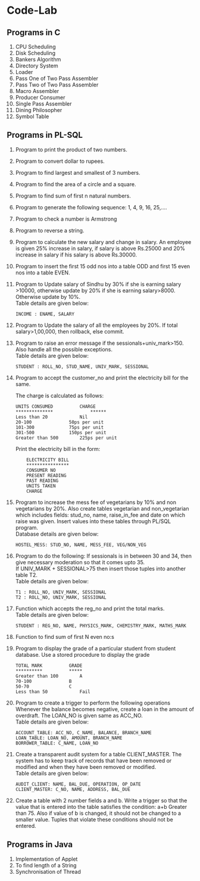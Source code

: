 # Code-Lab
Programs in C
-------------
1. CPU Scheduling
2. Disk Scheduling
3. Bankers Algorithm
4. Directory System
5. Loader
6. Pass One of Two Pass Assembler
7. Pass Two of Two Pass Assembler
8. Macro Assembler
9. Producer Consumer
10. Single Pass Assembler
11. Dining Philosopher
12. Symbol Table

Programs in PL-SQL
------------------
1. Program to print the product of two numbers.
2. Program to convert dollar to rupees.
3. Program to find largest and smallest of 3 numbers.
4. Program to find the area of a circle and a square.
5. Program to find sum of first n natural numbers.
6. Program to generate the following sequence: 1, 4, 9, 16, 25,....
7. Program to check a number is Armstrong
8. Program to reverse a string.
9. Program to calculate the new salary and change in salary. An employee is given 25% increase in salary, if salary is above Rs.25000 and 20% increase in salary if his salary is above Rs.30000.
10. Program to insert the first 15 odd nos into a table ODD and first 15 even nos into a table EVEN.
11. Program to Update salary of Sindhu by 30% if she is earning salary >10000, otherwise update by 20% if she is earning salary>8000. Otherwise update by 10%.<br>
	Table details are given below:<br>
	
		INCOME : ENAME, SALARY
		
12. Program to Update the salary of all the employees by 20%. If total salary>1,00,000, then rollback, else commit.
13. Program to raise an error message if the sessionals+univ_mark>150. Also handle all the possible exceptions.<br>
	Table details are given below:<br>
	
		STUDENT : ROLL_NO, STUD_NAME, UNIV_MARK, SESSIONAL
		
14. Program to accept the customer_no and print the electricity bill for the same.

	The charge is calculated as follows:
	
		UNITS CONSUMED			CHARGE
		**************          	******
		Less than 20 			Nil
		20-100 				50ps per unit
		101-300 			75ps per unit
		301-500 			150ps per unit
		Greater than 500 		225ps per unit
	
	Print the electricity bill in the form:
	
			ELECTRICITY BILL
			****************
			CONSUMER NO
			PRESENT READING
			PAST READING
			UNITS TAKEN
			CHARGE

15. Program to increase the mess fee of vegetarians by 10% and non vegetarians by 20%. Also create tables vegetarian and non_vegetarian which includes fields: stud_no, name, raise_in_fee and date on which raise was given. Insert values into these tables through PL/SQL program.<br>
	Database details are given below:<br>
	
		HOSTEL_MESS: STUD_NO, NAME, MESS_FEE, VEG/NON_VEG
		
16. Program to do the following: If sessionals is in between 30 and 34, then give necessary moderation so that it comes upto 35.<br>If UNIV_MARK + SESSIONAL>75 then insert those tuples into another table T2.<br>
	Table details are given below:<br>
	
		T1 : ROLL_NO, UNIV_MARK, SESSIONAL
		T2 : ROLL_NO, UNIV_MARK, SESSIONAL
		
17. Function which accepts the reg_no and print the total marks.<br>
	Table details are given below:<br>
	
		STUDENT : REG_NO, NAME, PHYSICS_MARK, CHEMISTRY_MARK, MATHS_MARK
		
18. Function to find sum of first N even no:s
19. Program to display the grade of a particular student from student database.
	Use a stored procedure to display the grade
	
		TOTAL MARK			GRADE
		**********			*****
		Greater than 100		A
		70-100				B
		50-70				C
		Less than 50			Fail
		
20. Program to create a trigger to perform the following operations<br>
	Whenever the balance becomes negative, create a loan in the amount of overdraft. The LOAN_NO is given same as ACC_NO.<br>
	Table details are given below:<br>
	
		ACCOUNT_TABLE: ACC_NO, C_NAME, BALANCE, BRANCH_NAME
		LOAN_TABLE: LOAN_NO, AMOUNT, BRANCH_NAME
		BORROWER_TABLE: C_NAME, LOAN_NO
	
21. Create a transparent audit system for a table CLIENT_MASTER. The system has to keep track of records that have been removed or modified and when they have been removed or modified.<br>
	Table details are given below:<br>
	
		AUDIT_CLIENT: NAME, BAL_DUE, OPERATION, OP_DATE
		CLIENT_MASTER: C_NO, NAME, ADDRESS, BAL_DUE

22. Create a table with 2 number fields a and b. Write a trigger so that the value that is entered into the table satisfies the condition: a+b Greater than 75. Also if value of b is changed, it should not be changed to a smaller value. Tuples that violate these conditions should not be entered.

Programs in Java
----------------
1. Implementation of Applet
2. To find length of a String
3. Synchronisation of Thread
	
	
